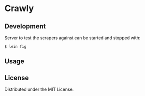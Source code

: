 # Crawly

## Development

Server to test the scrapers against can be started and stopped with:

    $ lein fig

## Usage

## License

Distributed under the MIT License.
